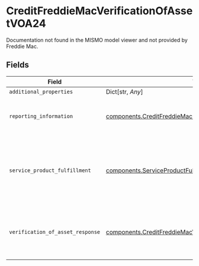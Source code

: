 # CreditFreddieMacVerificationOfAssetVOA24

Documentation not found in the MISMO model viewer and not provided by Freddie Mac.


## Fields

| Field                                                                                                                                  | Type                                                                                                                                   | Required                                                                                                                               | Description                                                                                                                            |
| -------------------------------------------------------------------------------------------------------------------------------------- | -------------------------------------------------------------------------------------------------------------------------------------- | -------------------------------------------------------------------------------------------------------------------------------------- | -------------------------------------------------------------------------------------------------------------------------------------- |
| `additional_properties`                                                                                                                | Dict[str, *Any*]                                                                                                                       | :heavy_minus_sign:                                                                                                                     | N/A                                                                                                                                    |
| `reporting_information`                                                                                                                | [components.CreditFreddieMacReportingInformationVOA24](../../models/shared/creditfreddiemacreportinginformationvoa24.md)               | :heavy_check_mark:                                                                                                                     | Information about an report identifier and a report name.                                                                              |
| `service_product_fulfillment`                                                                                                          | [components.ServiceProductFulfillment](../../models/shared/serviceproductfulfillment.md)                                               | :heavy_check_mark:                                                                                                                     | A collection of details related to a fulfillment service or product in terms of request, process and result.                           |
| `verification_of_asset_response`                                                                                                       | [components.CreditFreddieMacVerificationOfAssetResponseVOA24](../../models/shared/creditfreddiemacverificationofassetresponsevoa24.md) | :heavy_check_mark:                                                                                                                     | Documentation not found in the MISMO model viewer and not provided by Freddie Mac.                                                     |